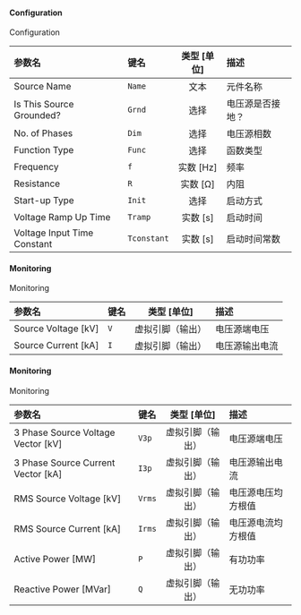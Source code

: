 <!--
DO NOT EDIT THIS FILE DIRECTLY.
This file is generated by tools/comp-docs.js.
All changes will be overwritten by regeneration.
-->

<slot class="model-parameters">

#### Configuration

Configuration

| 参数名 | 键名 | 类型 [单位] | 描述 |
|:------ |:---- |:-----------:|:---- |
| Source Name | `Name` | 文本 | 元件名称 |
| Is This Source Grounded? | `Grnd` | 选择 | 电压源是否接地？ |
| No\. of Phases | `Dim` | 选择 | 电压源相数 |
| Function Type | `Func` | 选择 | 函数类型 |
| Frequency | `f` | 实数 [Hz] | 频率 |
| Resistance | `R` | 实数 [Ω] | 内阻 |
| Start\-up Type | `Init` | 选择 | 启动方式 |
| Voltage Ramp Up Time | `Tramp` | 实数 [s] | 启动时间 |
| Voltage Input Time Constant | `Tconstant` | 实数 [s] | 启动时间常数 |

#### Monitoring

Monitoring

| 参数名 | 键名 | 类型 [单位] | 描述 |
|:------ |:---- |:-----------:|:---- |
| Source Voltage \[kV\] | `V` | 虚拟引脚（输出） | 电压源端电压 |
| Source Current \[kA\] | `I` | 虚拟引脚（输出） | 电压源输出电流 |

#### Monitoring

Monitoring

| 参数名 | 键名 | 类型 [单位] | 描述 |
|:------ |:---- |:-----------:|:---- |
| 3 Phase Source Voltage Vector \[kV\] | `V3p` | 虚拟引脚（输出） | 电压源端电压 |
| 3 Phase Source Current Vector \[kA\] | `I3p` | 虚拟引脚（输出） | 电压源输出电流 |
| RMS Source Voltage \[kV\] | `Vrms` | 虚拟引脚（输出） | 电压源电压均方根值 |
| RMS Source Current \[kA\] | `Irms` | 虚拟引脚（输出） | 电压源电流均方根值 |
| Active Power \[MW\] | `P` | 虚拟引脚（输出） | 有功功率 |
| Reactive Power \[MVar\] | `Q` | 虚拟引脚（输出） | 无功功率 |


</slot>
